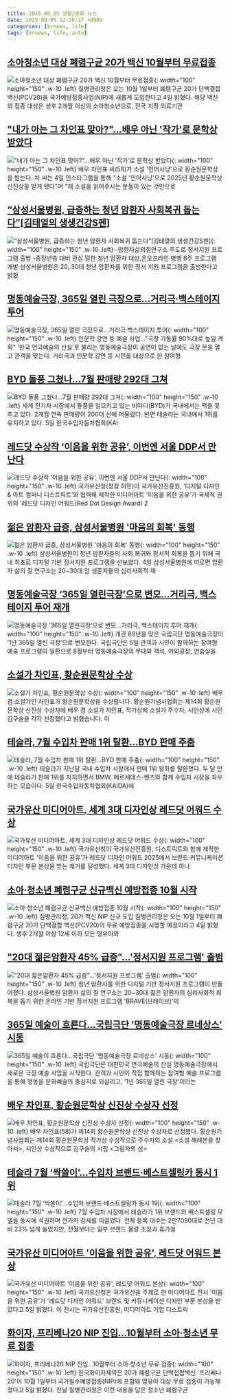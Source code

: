 ```yaml
---
title: 2025.08.05 생활/문화 뉴스
date: 2025-08-05 12:20:17 +0900
categories: [krnews, life]
tags: [krnews, life, auto]
---
```

## [소아청소년 대상 폐렴구균 20가 백신 10월부터 무료접종](https://n.news.naver.com/mnews/article/014/0005386666)

![소아청소년 대상 폐렴구균 20가 백신 10월부터 무료접종](https://mimgnews.pstatic.net/image/origin/014/2025/08/04/5386666.jpg?type=nf220_150){: width="100" height="150" .w-10 .left}
질병관리청은 오는 10월 1일부터 폐렴구균 20가 단백결합백신(PCV20)을 국가예방접종사업(NIP)에 새롭게 도입한다고 4일 밝혔다. 해당 백신의 접종 대상은 생후 2개월 이상의 소아청소년으로, 전국 지정 의료기관

## ["내가 아는 그 차인표 맞아?"…배우 아닌 '작가'로 문학상 받았다](https://n.news.naver.com/mnews/article/011/0004517264)

!["내가 아는 그 차인표 맞아?"…배우 아닌 '작가'로 문학상 받았다](https://mimgnews.pstatic.net/image/origin/011/2025/08/04/4517264.jpg?type=nf220_150){: width="100" height="150" .w-10 .left}
배우 차인표 씨(58)가 소설 '인어사냥'으로 황순원문학상을 받는다. 차 씨는 4일 인스타그램을 통해 "소설 '인어사냥'으로 2025년 황순원문학상 신진상을 받게 됐다"며 "제 소설을 읽어주시는 분들이 있는 것만으로

## [“삼성서울병원, 급증하는 청년 암환자 사회복귀 돕는다”[김태열의 생생건강S펜]](https://n.news.naver.com/mnews/article/016/0002509227)

![“삼성서울병원, 급증하는 청년 암환자 사회복귀 돕는다”[김태열의 생생건강S펜]](https://mimgnews.pstatic.net/image/origin/016/2025/08/04/2509227.jpg?type=nf220_150){: width="100" height="150" .w-10 .left}
-암환자삶의질연구소 주도로 정서지원 프로그램 출범 -중장년층 대비 관심 덜한 청년 암환자 대상,온오프라인 병행 6주 프로그램 개발 삼성서울병원은 20, 30대 청년 암환자를 위한 정서 지원 프로그램을 출범한다고 밝혔

## [명동예술극장, 365일 열린 극장으로…거리극·백스테이지 투어](https://n.news.naver.com/mnews/article/001/0015549496)

![명동예술극장, 365일 열린 극장으로…거리극·백스테이지 투어](https://mimgnews.pstatic.net/image/origin/001/2025/08/05/15549496.jpg?type=nf220_150){: width="100" height="150" .w-10 .left}
인문학 강연 등 예술 사업…"극장 가동률 90%대로 높일 계획" '한국 연극예술의 산실'로 불리는 명동예술극장이 공연이 없는 날에도 극장 문을 열고 관객을 맞는다. 거리극과 인문학 강연 등 시민을 대상으로 한 참여형

## [BYD 돌풍 그쳤나…7월 판매량 292대 그쳐](https://n.news.naver.com/mnews/article/277/0005632731)

![BYD 돌풍 그쳤나…7월 판매량 292대 그쳐](https://mimgnews.pstatic.net/image/origin/277/2025/08/05/5632731.jpg?type=nf220_150){: width="100" height="150" .w-10 .left}
세계 전기차 시장에서 돌풍을 일으키고 있는 비야디(BYD)가 국내에서는 맥을 못 추고 있다. 2개월 연속 판매량이 200대 선에 머물렀다. 반면 테슬라는 국내에서 1위를 유지하고 있다. 5일 한국수입자동차협회(KAI

## [레드닷 수상작 ‘이음을 위한 공유’, 이번엔 서울 DDP서 만난다](https://n.news.naver.com/mnews/article/011/0004517456)

![레드닷 수상작 ‘이음을 위한 공유’, 이번엔 서울 DDP서 만난다](https://mimgnews.pstatic.net/image/origin/011/2025/08/05/4517456.jpg?type=nf220_150){: width="100" height="150" .w-10 .left}
국가유산청(청장 허민)이 국가유산진흥원, ‘디지털 디자인 & 아트 컴퍼니 디스트릭트’와 협력해 제작한 미디어아트 ‘이음을 위한 공유’가 국제적 권위의 ‘레드닷 디자인 어워드(Red Dot Design Award) 2

## [젊은 암환자 급증, 삼성서울병원 '마음의 회복' 동행](https://n.news.naver.com/mnews/article/014/0005386901)

![젊은 암환자 급증, 삼성서울병원 '마음의 회복' 동행](https://mimgnews.pstatic.net/image/origin/014/2025/08/04/5386901.jpg?type=nf220_150){: width="100" height="150" .w-10 .left}
삼성서울병원이 청년 암환자들의 사회 복귀와 정서적 회복을 돕기 위해 국내 최초로 디지털 기반 정서지원 프로그램을 선보였다. 4일 삼성서울병원에 따르면 암환자 삶의 질 연구소는 20~30대 암 생존자들의 심리사회적 재

## [명동예술극장 ‘365일 열린극장’으로 변모…거리극, 백스테이지 투어 재개](https://n.news.naver.com/mnews/article/032/0003387454)

![명동예술극장 ‘365일 열린극장’으로 변모…거리극, 백스테이지 투어 재개](https://mimgnews.pstatic.net/image/origin/032/2025/08/05/3387454.jpg?type=nf220_150){: width="100" height="150" .w-10 .left}
개관 89년을 맞은 국립극단 명동예술극장이 ‘1년 365일 열린 극장’으로 변모한다. 국립극단은 5일 관객과 시민이 함께하는 참여형 예술 프로그램의 일환으로 8월부터 명동예술극장의 무대와 객석, 야외광장, 연습실을

## [소설가 차인표, 황순원문학상 수상](https://n.news.naver.com/mnews/article/449/0000316913)

![소설가 차인표, 황순원문학상 수상](https://mimgnews.pstatic.net/image/origin/449/2025/08/05/316913.jpg?type=nf220_150){: width="100" height="150" .w-10 .left}
배우 겸 소설가인 차인표가 황순원문학상을 수상합니다. 황순원기념사업회는 제14회 황순원 문학상 신진상 수상자에 배우 겸 소설가 차인표, 작가상에 소설가 주수자, 시인상에 시인 김구슬을 각각 선정했다고 밝혔습니다. 이

## [테슬라, 7월 수입차 판매 1위 탈환…BYD 판매 주춤](https://n.news.naver.com/mnews/article/018/0006082038)

![테슬라, 7월 수입차 판매 1위 탈환…BYD 판매 주춤](https://mimgnews.pstatic.net/image/origin/018/2025/08/05/6082038.jpg?type=nf220_150){: width="100" height="150" .w-10 .left}
테슬라가 지난달 국내 수입차 시장에서 판매 1위 왕좌를 탈환했다. 두 달 만에 테슬라가 판매 1위를 차지하면서 BMW, 메르세데스-벤츠와 함께 수입차 시장을 좌우하는 모습이다. 5일 한국수입자동차협회(KAIDA)에

## [국가유산 미디어아트, 세계 3대 디자인상 레드닷 어워드 수상](https://n.news.naver.com/mnews/article/277/0005632683)

![국가유산 미디어아트, 세계 3대 디자인상 레드닷 어워드 수상](https://mimgnews.pstatic.net/image/origin/277/2025/08/05/5632683.jpg?type=nf220_150){: width="100" height="150" .w-10 .left}
국가유산청이 국가유산진흥원, 디스트릭트와 함께 제작한 미디어아트 '이음을 위한 공유'가 레드닷 디자인 어워드 2025에서 브랜드·커뮤니케이션 디자인 부문 본상을 받는 쾌거를 달성했다. 세계 3대 디자인상 가운데 하나

## [소아·청소년 폐렴구균 신규백신 예방접종 10월 시작](https://n.news.naver.com/mnews/article/366/0001097778)

![소아·청소년 폐렴구균 신규백신 예방접종 10월 시작](https://mimgnews.pstatic.net/image/origin/366/2025/08/04/1097778.jpg?type=nf220_150){: width="100" height="150" .w-10 .left}
질병관리청, 20가 백신 NIP 신규 도입 질병관리청은 오는 10월 1일부터 폐렴구균 20가 단백결합 백신(PCV20)의 무료 예방접종을 시행할 예정이라고 4일 밝혔다. 생후 2개월 이상 12세 이하 모든 영유아와

## ["20대 젊은암환자 45% 급증"…'정서지원 프로그램' 출범](https://n.news.naver.com/mnews/article/003/0013402623)

!["20대 젊은암환자 45% 급증"…'정서지원 프로그램' 출범](https://mimgnews.pstatic.net/image/origin/003/2025/08/04/13402623.jpg?type=nf220_150){: width="100" height="150" .w-10 .left}
청년 암환자를 위한 디지털 기반 정서지원 프로그램이 만들어졌다. 삼성서울병원 암환자 삶의 질 연구소는 20~30대 젊은 암환자의 심리사회적 회복을 돕기 위한 온라인 기반 정서지원 프로그램 'BRAVE(브레이브)'의

## [365일 예술이 흐른다…국립극단 '명동예술극장 르네상스' 시동](https://n.news.naver.com/mnews/article/421/0008411525)

![365일 예술이 흐른다…국립극단 '명동예술극장 르네상스' 시동](https://mimgnews.pstatic.net/image/origin/421/2025/08/05/8411525.jpg?type=nf220_150){: width="100" height="150" .w-10 .left}
국립극단은 대한민국 연극예술의 산실 명동예술극장에서 새로운 극장 예술 사업을 시작한다. 관객과 시민이 직접 함께하는 참여형 예술 프로그램을 통해 명동을 문화예술의 중심지로 되살리고, '1년 365일 열린 극장'이라는

## [배우 차인표, 황순원문학상 신진상 수상자 선정](https://n.news.naver.com/mnews/article/032/0003387412)

![배우 차인표, 황순원문학상 신진상 수상자 선정](https://mimgnews.pstatic.net/image/origin/032/2025/08/04/3387412.jpg?type=nf220_150){: width="100" height="150" .w-10 .left}
배우 차인표(58)가 제14회 황순원문학상 신진상 수상자로 선정됐다. 황순원기념사업회는 제14회 황순원문학상 작가상 수상작으로 주수자의 소설 <소설 해례본을 찾아서>, 시인상 수상작으로 김구슬의 시집 <그림자의 섬>

## [테슬라 7월 ‘싹쓸이’…수입차 브랜드·베스트셀링카 동시 1위](https://n.news.naver.com/mnews/article/119/0002987519)

![테슬라 7월 ‘싹쓸이’…수입차 브랜드·베스트셀링카 동시 1위](https://mimgnews.pstatic.net/image/origin/119/2025/08/05/2987519.jpg?type=nf220_150){: width="100" height="150" .w-10 .left}
7월 수입차 시장에서 테슬라가 1위 브랜드와 베스트셀링 모델을 동시에 석권하며 전기차 강세를 이끌었다. 전체 등록 대수는 2만7090대로 전년 대비 23% 넘게 늘었지만, 전월보다는 일부 브랜드 물량 조정과 휴가철

## [국가유산 미디어아트 '이음을 위한 공유', 레드닷 어워드 본상](https://n.news.naver.com/mnews/article/001/0015548751)

![국가유산 미디어아트 '이음을 위한 공유', 레드닷 어워드 본상](https://mimgnews.pstatic.net/image/origin/001/2025/08/05/15548751.jpg?type=nf220_150){: width="100" height="150" .w-10 .left}
국가유산청은 국가유산을 주제로 한 미디어아트 전시 '이음을 위한 공유'가 '레드닷 디자인 어워드' 브랜드 및 커뮤니케이션 디자인 부문 본상을 받았다고 5일 밝혔다. 이 전시는 국가유산진흥원, 미디어아트 기업 디스트릭

## [화이자, 프리베나20 NIP 진입…10월부터 소아·청소년 무료 접종](https://n.news.naver.com/mnews/article/015/0005166854)

![화이자, 프리베나20 NIP 진입…10월부터 소아·청소년 무료 접종](https://mimgnews.pstatic.net/image/origin/015/2025/08/05/5166854.jpg?type=nf220_150){: width="100" height="150" .w-10 .left}
한국화이자제약은 20가 폐렴구균 단백접합백신 '프리베나20'이 10월 1일부터 국가필수예방접종(NIP)에 포함돼 영유아 대상 무료 접종이 가능해졌다고 5일 밝혔다. 전날 질병관리청은 이런 내용을 담은 청소년 폐렴구균

